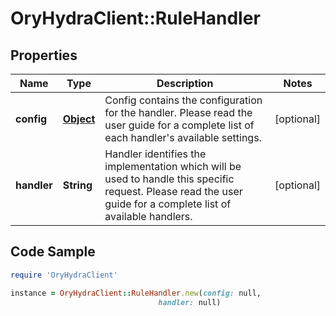 # OryHydraClient::RuleHandler

## Properties

Name | Type | Description | Notes
------------ | ------------- | ------------- | -------------
**config** | [**Object**](.md) | Config contains the configuration for the handler. Please read the user guide for a complete list of each handler&#39;s available settings. | [optional] 
**handler** | **String** | Handler identifies the implementation which will be used to handle this specific request. Please read the user guide for a complete list of available handlers. | [optional] 

## Code Sample

```ruby
require 'OryHydraClient'

instance = OryHydraClient::RuleHandler.new(config: null,
                                 handler: null)
```


